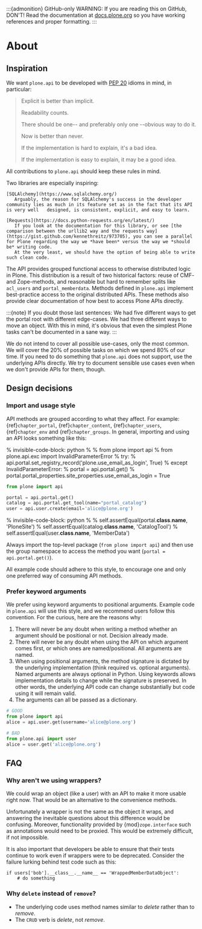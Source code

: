 :::{admonition} GitHub-only
WARNING: If you are reading this on GitHub, DON'T!
Read the documentation at [docs.plone.org](https://docs.plone.org/develop/plone.api/docs/about.html)
so you have working references and proper formatting.
:::

# About

## Inspiration

We want `plone.api` to be developed with [PEP 20](https://peps.python.org/pep-0020/) idioms in mind, in particular:

> Explicit is better than implicit.
>
> Readability counts.
>
> There should be one-- and preferably only one --obvious way to do it.
>
> Now is better than never.
>
> If the implementation is hard to explain, it's a bad idea.
>
> If the implementation is easy to explain, it may be a good idea.

All contributions to `plone.api` should keep these rules in mind.

Two libraries are especially inspiring:

```{glossary}
[SQLAlchemy](https://www.sqlalchemy.org/)
   Arguably, the reason for SQLAlchemy's success in the developer community lies as much in its feature set as in the fact that its API is very well   designed, is consistent, explicit, and easy to learn.

[Requests](https://docs.python-requests.org/en/latest/)
   If you look at the documentation for this library, or see [the comparison between the urllib2 way and the requests way](https://gist.github.com/kennethreitz/973705), you can see a parallel for Plone regarding the way we *have been* versus the way we *should be* writing code.
   At the very least, we should have the option of being able to write such clean code.
```

The API provides grouped functional access to otherwise distributed logic in Plone.
This distribution is a result of two historical factors: reuse of CMF- and Zope-methods, and reasonable but hard to remember splits like `acl_users` and `portal_memberdata`.
Methods defined in `plone.api` implement best-practice access to the original distributed APIs.
These methods also provide clear documentation of how best to access Plone APIs directly.

:::{note}
If you doubt those last sentences:
We had five different ways to get the portal root with different edge-cases.
We had three different ways to move an object.
With this in mind, it's obvious that even the simplest Plone tasks can't be documented in a sane way.
:::

We do not intend to cover all possible use-cases, only the most common.
We will cover the 20% of possible tasks on which we spend 80% of our time.
If you need to do something that `plone.api` does not support, use the underlying APIs directly.
We try to document sensible use cases even when we don't provide APIs for them, though.

## Design decisions

### Import and usage style

API methods are grouped according to what they affect.
For example:
{ref}`chapter_portal`,
{ref}`chapter_content`,
{ref}`chapter_users`,
{ref}`chapter_env` and
{ref}`chapter_groups`.
In general, importing and using an API looks something like this:

% invisible-code-block: python
%
% from plone import api
% from plone.api.exc import InvalidParameterError
% try:
%     api.portal.set_registry_record('plone.use_email_as_login', True)
% except InvalidParameterError:
%     portal = api.portal.get()
%     portal.portal_properties.site_properties.use_email_as_login = True

```python
from plone import api

portal = api.portal.get()
catalog = api.portal.get_tool(name="portal_catalog")
user = api.user.create(email='alice@plone.org')
```

% invisible-code-block: python
%
% self.assertEqual(portal.__class__.__name__, 'PloneSite')
% self.assertEqual(catalog.__class__.__name__, 'CatalogTool')
% self.assertEqual(user.__class__.__name__, 'MemberData')

Always import the top-level package
(`from plone import api`)
and then use the group namespace to access the method you want
(`portal = api.portal.get()`).

All example code should adhere to this style, to encourage one and only one preferred way of consuming API methods.

### Prefer keyword arguments

We prefer using keyword arguments to positional arguments.
Example code in `plone.api` will use this style, and we recommend users follow this convention.
For the curious, here are the reasons why:

1. There will never be any doubt when writing a method whether an argument should be positional or not.
   Decision already made.
2. There will never be any doubt when using the API on which argument comes first, or which ones are named/positional.
   All arguments are named.
3. When using positional arguments, the method signature is dictated by the underlying implementation
   (think required vs. optional arguments).
   Named arguments are always optional in Python.
   Using keywords allows implementation details to change while the signature is preserved.
   In other words, the underlying API code can change substantially but code using it will remain valid.
4. The arguments can all be passed as a dictionary.

```python
# GOOD
from plone import api
alice = api.user.get(username='alice@plone.org')

# BAD
from plone.api import user
alice = user.get('alice@plone.org')
```

## FAQ

### Why aren't we using wrappers?

We could wrap an object (like a user) with an API to make it more usable right now.
That would be an alternative to the convenience methods.

Unfortunately a wrapper is not the same as the object it wraps, and answering the inevitable questions about this difference would be confusing. Moreover, functionality provided by {mod}`zope.interface` such as annotations would need to be proxied.
This would be extremely difficult, if not impossible.

It is also important that developers be able to ensure that their tests continue to work even if wrappers were to be deprecated.
Consider the failure lurking behind test code such as this:

```
if users['bob'].__class__.__name__ == 'WrappedMemberDataObject':
    # do something
```

### Why `delete` instead of `remove`?

- The underlying code uses method names similar to *delete* rather than to *remove*.
- The `CRUD` verb is *delete*, not *remove*.
